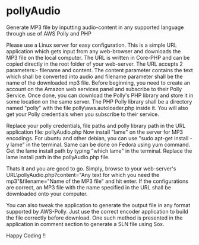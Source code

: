 # pollyAudio
Generate MP3 file by inputting audio-content in any supported language through use of AWS Polly and PHP 

Please use a Linux server for easy configuration.
This is a simple URL application which gets input from any web-browser and downloads the MP3 file on the local computer. The URL is written in Core-PHP and can be copied directly in the root folder of your web-server. The URL accepts 2 parameters:- filename and content. The content parameter contains the text which shall be converted into audio and filename parameter shall be the name of the downloaded mp3 file.
Before beginning, you need to create an account on the Amazon web services panel and subscribe to their Polly Service. Once done, you can download the Polly's PHP library and store it in some location on the same server. The PHP Polly library shall be a directory named "polly" with the file polly\aws.autoloader.php inside it. You will also get your Polly credentials when you subscribe to their service.

Replace your polly credentials, file paths and polly library path in the URL application file: pollyAudio.php
Now install "lame" on the server for MP3 encodings. For ubuntu and other debian, you can use "sudo apt-get install -y lame" in the terminal. Same can be done on Fedora using yum command.
Get the lame install path by typing "which lame" in the terminal. Replace the lame install path in the pollyAudio.php file. 

Thats it and you are good to go.
Simply, browse to your web-server's URL\pollyAudio.php?content="Any text for which you need the mp3"&filename="Name of the MP3 file" and hit enter. If the configurations are correct, an MP3 file with the name specified in the URL shall be downloaded onto your computer.

You can also tweak the application to generate the output file in any format supported by AWS-Polly. Just use the correct encoder application to build the file correctly before download. One such method is presented in the application in comment section to generate a SLN file using Sox.

Happy Coding !!

